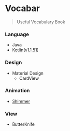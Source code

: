 # Vocabar

> Useful Vocabulary Book

### Language
* Java
* [Kotlin(v1.1.51)](http://kotlinlang.org/)

### Design
* Material Design
    * CardView

### Animation
* [Shimmer](https://code.facebook.com/posts/636856646421011/shimmer-for-android/)

### View
* ButterKnife
